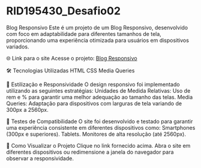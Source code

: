 # RID195430_Desafio02
Blog Responsivo
Este é um projeto de um Blog Responsivo, desenvolvido com foco em adaptabilidade para diferentes tamanhos de tela, proporcionando uma experiência otimizada para usuários em dispositivos variados.

🌐 Link para o site
Acesse o projeto: [Blog Responsivo](https://responsive-blog-dnc-vitor.netlify.app/)

🛠️ Tecnologias Utilizadas
HTML
CSS
Media Queries

📐 Estilização e Responsividade
O design responsivo foi implementado utilizando as seguintes estratégias:
Unidades de Medida Relativas: Uso de rem e % para garantir uma melhor adequação ao tamanho das telas.
Media Queries: Adaptação para dispositivos com larguras de tela variando de 300px a 2560px.

📱 Testes de Compatibilidade
O site foi desenvolvido e testado para garantir uma experiência consistente em diferentes dispositivos como:
Smartphones (300px e superiores).
Tablets.
Monitores de alta resolução (até 2560px).

🚀 Como Visualizar o Projeto
Clique no link fornecido acima.
Abra o site em diferentes dispositivos ou redimensione a janela do navegador para observar a responsividade.
